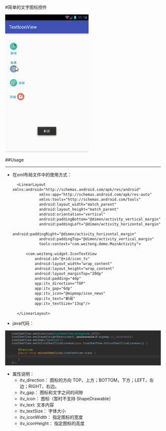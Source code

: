 #简单的文字图标控件

![art2](screen/screen.gif)


##Usage
***

* 在xml布局文件中的使用方式：

		<LinearLayout xmlns:android="http://schemas.android.com/apk/res/android"
		          xmlns:app="http://schemas.android.com/apk/res-auto"
		          xmlns:tools="http://schemas.android.com/tools"
		          android:layout_width="match_parent"
		          android:layout_height="match_parent"
		          android:orientation="vertical"
		          android:paddingBottom="@dimen/activity_vertical_margin"
		          android:paddingLeft="@dimen/activity_horizontal_margin"
		          android:paddingRight="@dimen/activity_horizontal_margin"
		          android:paddingTop="@dimen/activity_vertical_margin"
		          tools:context="com.weiteng.demo.MainActivity">
		
		    <com.weiteng.widget.IconTextView
		        android:id="@+id/icon_tv"
		        android:layout_width="wrap_content"
		        android:layout_height="wrap_content"
		        android:layout_marginTop="20dp"
		        android:padding="4dp"
		        app:itv_direction="TOP"
		        app:itv_gap="6dp"
		        app:itv_icon="@mipmap/icon_news"
		        app:itv_text="新闻"
		        app:itv_textSize="13sp"/>
		
		</LinearLayout>

* java代码：

![java](screen/usage.png)	

* 属性说明：
	* itv_direction： 图标的方向 TOP，上方；BOTTOM，下方；LEFT，左边；RIGHT，右边。
    * itv_gap： 图标和文字之间的间隙
    * itv_icon： 图标（暂时不支持 ShapeDrawable）
    * itv_text: 文本内容
    * itv_textSize： 字体大小
    * itv_iconWidth： 指定图标的宽度
    * itv_iconHeight： 指定图标的高度

